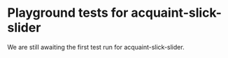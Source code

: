 # Playground tests for acquaint-slick-slider
We are still awaiting the first test run for acquaint-slick-slider.
